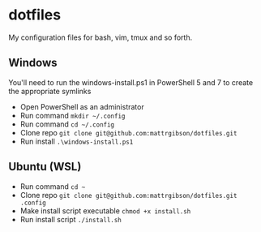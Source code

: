 # dotfiles
My configuration files for bash, vim, tmux and so forth.

## Windows
You'll need to run the windows-install.ps1 in PowerShell 5 and 7 to create the appropriate symlinks

* Open PowerShell as an administrator
* Run command `mkdir ~/.config`
* Run command `cd ~/.config`
* Clone repo `git clone git@github.com:mattrgibson/dotfiles.git`
* Run install `.\windows-install.ps1`

## Ubuntu (WSL)

* Run command `cd ~`
* Clone repo `git clone git@github.com:mattrgibson/dotfiles.git .config`
* Make install script executable `chmod +x install.sh`
* Run install script `./install.sh`
